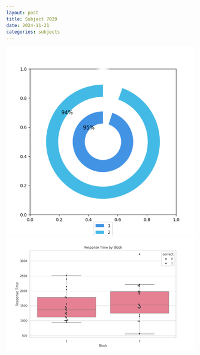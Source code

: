 ```yaml
---
layout: post
title: Subject 7029
date: 2024-11-21
categories: subjects
---
```


![](data/7029/run-6/7029__acc_test.png)
![](data/7029/run-6/7029_rt.png)
